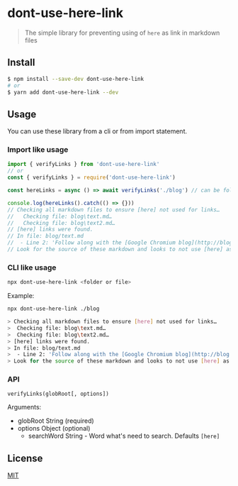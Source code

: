 # dont-use-here-link

> The simple library for preventing using of `here` as link in markdown files

## Install

```sh
$ npm install --save-dev dont-use-here-link
# or
$ yarn add dont-use-here-link --dev
```

## Usage

You can use these library from a cli or from import statement.

### Import like usage

```ts
import { verifyLinks } from 'dont-use-here-link'
// or
const { verifyLinks } = require('dont-use-here-link')

const hereLinks = async () => await verifyLinks('./blog') // can be folder or file

console.log(hereLinks().catch(() => {}))
// Checking all markdown files to ensure [here] not used for links…
//   Checking file: blog\text.md…
//   Checking file: blog\text2.md…
// [here] links were found.
// In file: blog/text.md
//  - Line 2: 'Follow along with the [Google Chromium blog](http://blog.chromium.org) to learn about features as new versions ship and again, you can check the version of Chromium that Electron uses [here](https://electronjs.org/#electron-versions).'
// Look for the source of these markdown and looks to not use [here] as link'.
```

### CLI like usage

```sh
npx dont-use-here-link <folder or file>
```

Example:

```sh
npx dont-use-here-link ./blog

> Checking all markdown files to ensure [here] not used for links…
>  Checking file: blog\text.md…
>  Checking file: blog\text2.md…
> [here] links were found.
> In file: blog/text.md
>  - Line 2: 'Follow along with the [Google Chromium blog](http://blog.chromium.org) to learn about features as new versions ship and again, you can check the version of Chromium that Electron uses [here](https://electronjs.org/#electron-versions).'
> Look for the source of these markdown and looks to not use [here] as link'.
```

### API

`verifyLinks(globRoot[, options])`

Arguments:

- globRoot String (required)
- options Object (optional)
  - searchWord String - Word what's need to search. Defaults `[here]`

## License

[MIT](https://github.com/siberianmh/siberianmh/blob/master/LICENSE.md)
